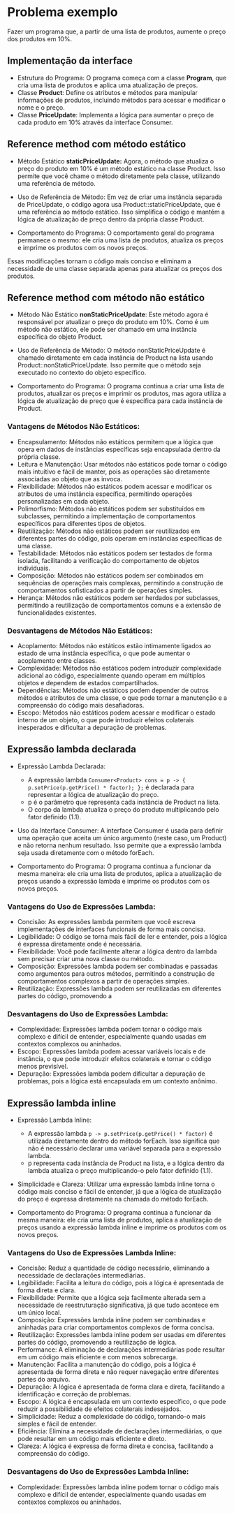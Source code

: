 # Problema exemplo
Fazer um programa que, a partir de uma lista de produtos, aumente o
preço dos produtos em 10%.

## Implementação da interface

- Estrutura do Programa: O programa começa com a classe **Program**, que cria uma lista de produtos e aplica uma atualização de preços.
- Classe **Product**: Define os atributos e métodos para manipular informações de produtos, incluindo métodos para acessar e modificar o nome e o preço.
- Classe **PriceUpdate**: Implementa a lógica para aumentar o preço de cada produto em 10% através da interface Consumer.

## Reference method com método estático

- Método Estático **staticPriceUpdate:**
    Agora, o método que atualiza o preço do produto em 10% é um método estático na classe Product. Isso permite que você
chame o método diretamente pela classe, utilizando uma referência de método.

- Uso de Referência de Método:
  Em vez de criar uma instância separada de PriceUpdate, o código agora usa Product::staticPriceUpdate, que é uma referência
ao método estático. Isso simplifica o código e mantém a lógica de atualização de preço dentro da própria classe Product.

- Comportamento do Programa:
  O comportamento geral do programa permanece o mesmo: ele cria uma lista de produtos, atualiza os preços e imprime os produtos com os novos preços.
  
Essas modificações tornam o código mais conciso e eliminam a necessidade de uma classe separada apenas para atualizar os preços dos produtos.

## Reference method com método não estático

- Método Não Estático **nonStaticPriceUpdate**:
  Este método agora é responsável por atualizar o preço do produto em 10%. Como é um método não estático, ele pode ser 
chamado em uma instância específica do objeto Product.

- Uso de Referência de Método:
  O método nonStaticPriceUpdate é chamado diretamente em cada instância de Product na lista usando Product::nonStaticPriceUpdate.
Isso permite que o método seja executado no contexto do objeto específico.

- Comportamento do Programa:
  O programa continua a criar uma lista de produtos, atualizar os preços e imprimir os produtos, mas agora utiliza a
lógica de atualização de preço que é específica para cada instância de Product.

### Vantagens de Métodos Não Estáticos:
- Encapsulamento: Métodos não estáticos permitem que a lógica que opera em dados de instâncias específicas seja encapsulada dentro da própria classe.
- Leitura e Manutenção: Usar métodos não estáticos pode tornar o código mais intuitivo e fácil de manter,
pois as operações são diretamente associadas ao objeto que as invoca.
- Flexibilidade: Métodos não estáticos podem acessar e modificar os atributos de uma instância específica, permitindo operações personalizadas em cada objeto.
- Polimorfismo: Métodos não estáticos podem ser substituídos em subclasses, permitindo a implementação de comportamentos específicos para diferentes tipos de objetos.
- Reutilização: Métodos não estáticos podem ser reutilizados em diferentes partes do código, pois operam em instâncias específicas de uma classe.
- Testabilidade: Métodos não estáticos podem ser testados de forma isolada, facilitando a verificação do comportamento de objetos individuais.
- Composição: Métodos não estáticos podem ser combinados em sequências de operações mais complexas, permitindo a construção de
comportamentos sofisticados a partir de operações simples.
- Herança: Métodos não estáticos podem ser herdados por subclasses, permitindo a reutilização de comportamentos comuns e a extensão de funcionalidades existentes.

### Desvantagens de Métodos Não Estáticos:
- Acoplamento: Métodos não estáticos estão intimamente ligados ao estado de uma instância específica, o que pode aumentar o acoplamento entre classes.
- Complexidade: Métodos não estáticos podem introduzir complexidade adicional ao código, especialmente quando operam em múltiplos objetos e dependem de estados compartilhados.
- Dependências: Métodos não estáticos podem depender de outros métodos e atributos de uma classe, o que pode tornar a manutenção e a compreensão do código mais desafiadoras.
- Escopo: Métodos não estáticos podem acessar e modificar o estado interno de um objeto, o que pode introduzir efeitos colaterais inesperados e dificultar a depuração de problemas.

## Expressão lambda declarada

- Expressão Lambda Declarada:
  - A expressão lambda ```Consumer<Product> cons = p -> { p.setPrice(p.getPrice() * factor); };``` é declarada para representar a lógica de atualização do preço.
  - p é o parâmetro que representa cada instância de Product na lista.
  - O corpo da lambda atualiza o preço do produto multiplicando pelo fator definido (1.1).

- Uso da Interface Consumer:
  A interface Consumer<Product> é usada para definir uma operação que aceita um único argumento (neste caso, um Product) e não retorna nenhum resultado. Isso permite que a expressão lambda seja usada diretamente com o método forEach.

- Comportamento do Programa:
  O programa continua a funcionar da mesma maneira: ele cria uma lista de produtos, aplica a atualização de preços usando a expressão lambda e imprime os produtos com os novos preços.

### Vantagens do Uso de Expressões Lambda:
- Concisão: As expressões lambda permitem que você escreva implementações de interfaces funcionais de forma mais concisa.
- Legibilidade: O código se torna mais fácil de ler e entender, pois a lógica é expressa diretamente onde é necessária.
- Flexibilidade: Você pode facilmente alterar a lógica dentro da lambda sem precisar criar uma nova classe ou método.
- Composição: Expressões lambda podem ser combinadas e passadas como argumentos para outros métodos, permitindo a construção de comportamentos complexos a partir de operações simples.
- Reutilização: Expressões lambda podem ser reutilizadas em diferentes partes do código, promovendo a

### Desvantagens do Uso de Expressões Lambda:
- Complexidade: Expressões lambda podem tornar o código mais complexo e difícil de entender, especialmente quando usadas em contextos complexos ou aninhados.
- Escopo: Expressões lambda podem acessar variáveis locais e de instância, o que pode introduzir efeitos colaterais e tornar o código menos previsível.
- Depuração: Expressões lambda podem dificultar a depuração de problemas, pois a lógica está encapsulada em um contexto anônimo.

## Expressão lambda inline

- Expressão Lambda Inline:
  - A expressão lambda ```p -> p.setPrice(p.getPrice() * factor)``` é utilizada diretamente dentro do método forEach.
Isso significa que não é necessário declarar uma variável separada para a expressão lambda.
  - p representa cada instância de Product na lista, e a lógica dentro da lambda atualiza o preço multiplicando-o pelo fator definido (1.1).

- Simplicidade e Clareza:
  Utilizar uma expressão lambda inline torna o código mais conciso e fácil de entender, já que a lógica de atualização do preço é expressa diretamente na chamada do método forEach.

- Comportamento do Programa:
  O programa continua a funcionar da mesma maneira: ele cria uma lista de produtos, aplica a atualização de preços usando
a expressão lambda inline e imprime os produtos com os novos preços.

### Vantagens do Uso de Expressões Lambda Inline:
- Concisão: Reduz a quantidade de código necessário, eliminando a necessidade de declarações intermediárias.
- Legibilidade: Facilita a leitura do código, pois a lógica é apresentada de forma direta e clara.
- Flexibilidade: Permite que a lógica seja facilmente alterada sem a necessidade de reestruturação significativa, já que tudo acontece em um único local.
- Composição: Expressões lambda inline podem ser combinadas e aninhadas para criar comportamentos complexos de forma concisa.
- Reutilização: Expressões lambda inline podem ser usadas em diferentes partes do código, promovendo a reutilização de lógica.
- Performance: A eliminação de declarações intermediárias pode resultar em um código mais eficiente e com menos sobrecarga.
- Manutenção: Facilita a manutenção do código, pois a lógica é apresentada de forma direta e não requer navegação entre diferentes partes do arquivo.
- Depuração: A lógica é apresentada de forma clara e direta, facilitando a identificação e correção de problemas.
- Escopo: A lógica é encapsulada em um contexto específico, o que pode reduzir a possibilidade de efeitos colaterais indesejados.
- Simplicidade: Reduz a complexidade do código, tornando-o mais simples e fácil de entender.
- Eficiência: Elimina a necessidade de declarações intermediárias, o que pode resultar em um código mais eficiente e direto.
- Clareza: A lógica é expressa de forma direta e concisa, facilitando a compreensão do código.

### Desvantagens do Uso de Expressões Lambda Inline:
- Complexidade: Expressões lambda inline podem tornar o código mais complexo e difícil de entender, especialmente quando usadas em contextos complexos ou aninhados.
